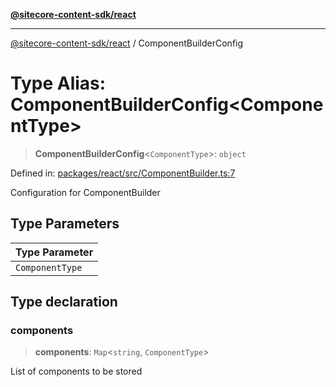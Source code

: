 [**@sitecore-content-sdk/react**](../README.md)

***

[@sitecore-content-sdk/react](../README.md) / ComponentBuilderConfig

# Type Alias: ComponentBuilderConfig\<ComponentType\>

> **ComponentBuilderConfig**\<`ComponentType`\>: `object`

Defined in: [packages/react/src/ComponentBuilder.ts:7](https://github.com/Sitecore/xmc-jss-dev/blob/7e7ce097833cac399aa150e6b63dca7210e4ee25/packages/react/src/ComponentBuilder.ts#L7)

Configuration for ComponentBuilder

## Type Parameters

| Type Parameter |
| ------ |
| `ComponentType` |

## Type declaration

### components

> **components**: `Map`\<`string`, `ComponentType`\>

List of components to be stored
